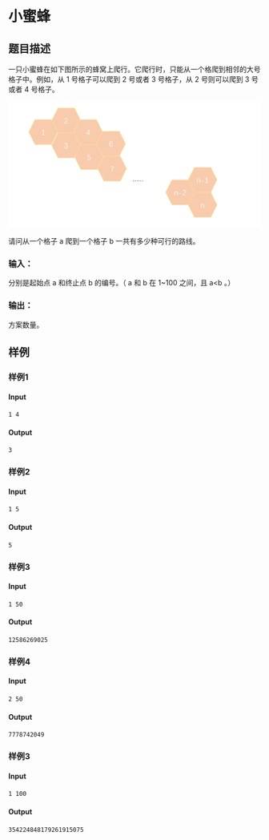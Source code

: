 # 小蜜蜂

## 题目描述

一只小蜜蜂在如下图所示的蜂窝上爬行。它爬行时，只能从一个格爬到相邻的大号格子中。例如，从 1 号格子可以爬到 2 号或者 3 号格子，从 2 号则可以爬到 3 号或者 4 号格子。

![bee](../../pic/bee.PNG)

  请问从一个格子 a 爬到一个格子 b 一共有多少种可行的路线。

### 输入：

  分别是起始点 a 和终止点 b 的编号。（ a 和 b 在 1~100 之间，且 a<b 。）

### 输出：

  方案数量。

## 样例

### 样例1

#### Input

```
1 4
```

#### Output

```
3
```

### 样例2

#### Input

```
1 5
```

#### Output

```
5
```

### 样例3

#### Input

```
1 50
```

#### Output

```
12586269025
```

### 样例4

#### Input

```
2 50
```

#### Output

```
7778742049
```

### 样例3

#### Input

```
1 100
```

#### Output

```
354224848179261915075
```

